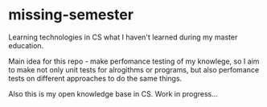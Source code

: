 # missing-semester

Learning technologies in CS what I haven't learned during my master education.

Main idea for this repo - make perfomance testing of my knowlege, so I aim to make not only unit tests for alrogithms or programs, but also perfomance tests on different approaches to do the same things.

Also this is my open knowledge base in CS. Work in progress...
